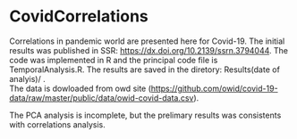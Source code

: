 # CovidCorrelations
Correlations in pandemic world are presented here for Covid-19.
The initial results was published in SSR: https://dx.doi.org/10.2139/ssrn.3794044.
The code was implemented in R and the principal code file is TemporalAnalysis.R. 
The results are saved in the diretory: Results(date of analyis)/ .  
The data is dowloaded from owd site (https://github.com/owid/covid-19-data/raw/master/public/data/owid-covid-data.csv).

The PCA analysis is incomplete, but the prelimary results was consistents with correlations analysis.
